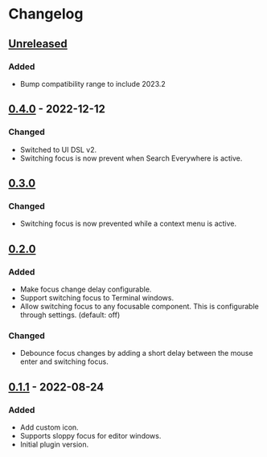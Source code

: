 # Changelog

## [Unreleased]

### Added
- Bump compatibility range to include 2023.2

## [0.4.0] - 2022-12-12

### Changed
- Switched to UI DSL v2.
- Switching focus is now prevent when Search Everywhere is active.

## [0.3.0]

### Changed
- Switching focus is now prevented while a context menu is active.

## [0.2.0]

### Added
- Make focus change delay configurable.
- Support switching focus to Terminal windows.
- Allow switching focus to any focusable component. This is configurable through settings. (default: off)

### Changed
- Debounce focus changes by adding a short delay between the mouse enter and switching focus.

## [0.1.1] - 2022-08-24

### Added
- Add custom icon.
- Supports sloppy focus for editor windows.
- Initial plugin version.

[Unreleased]: https://github.com/jwillebrands/ij-sloppy-focus/compare/v0.4.0...HEAD
[0.4.0]: https://github.com/jwillebrands/ij-sloppy-focus/compare/v0.3.0...v0.4.0
[0.3.0]: https://github.com/jwillebrands/ij-sloppy-focus/compare/v0.2.0...v0.3.0
[0.2.0]: https://github.com/jwillebrands/ij-sloppy-focus/compare/v0.1.1...v0.2.0
[0.1.1]: https://github.com/jwillebrands/ij-sloppy-focus/commits/v0.1.1
